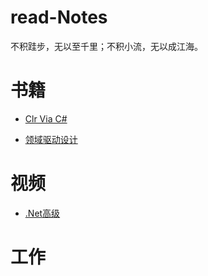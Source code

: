 # read-Notes 

不积跬步，无以至千里；不积小流，无以成江海。

# 书籍
*  [Clr Via C#](https://github.com/yuxl01/read-Notes/blob/master/book/CLR%20Via%20C%23.md)

*  [领域驱动设计](https://github.com/yuxl01/read-Notes/blob/master/book/%E9%A2%86%E5%9F%9F%E9%A9%B1%E5%8A%A8%E8%AE%BE%E8%AE%A1.md)







# 视频

*  [.Net高级](https://github.com/yuxl01/read-Notes/blob/master/vedio/.Net%E9%AB%98%E7%BA%A7.md)







# 工作


